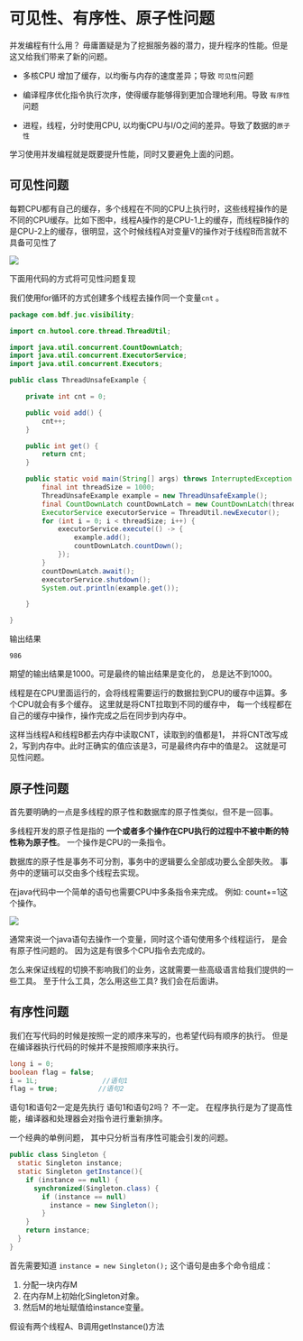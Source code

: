 # 可见性、有序性、原子性问题

并发编程有什么用？ 毋庸置疑是为了挖掘服务器的潜力，提升程序的性能。但是这又给我们带来了新的问题。

- 多核CPU 增加了缓存，以均衡与内存的速度差异；导致 `可见性`问题

- 编译程序优化指令执行次序，使得缓存能够得到更加合理地利用。导致 `有序性`问题
- 进程，线程，分时使用CPU, 以均衡CPU与I/O之间的差异。导致了数据的`原子性`



学习使用并发编程就是既要提升性能，同时又要避免上面的问题。 

## 可见性问题



每颗CPU都有自己的缓存，多个线程在不同的CPU上执行时，这些线程操作的是不同的CPU缓存。比如下图中，线程A操作的是CPU-1上的缓存，而线程B操作的是CPU-2上的缓存，很明显，这个时候线程A对变量V的操作对于线程B而言就不具备可见性了

![](https://hutool-weekly.oss-cn-hangzhou.aliyuncs.com/img/20230530163030.png)



下面用代码的方式将可见性问题复现



我们使用for循环的方式创建多个线程去操作同一个变量`cnt` 。

```java
package com.bdf.juc.visibility;

import cn.hutool.core.thread.ThreadUtil;

import java.util.concurrent.CountDownLatch;
import java.util.concurrent.ExecutorService;
import java.util.concurrent.Executors;

public class ThreadUnsafeExample {

    private int cnt = 0;

    public void add() {
        cnt++;
    }

    public int get() {
        return cnt;
    }

    public static void main(String[] args) throws InterruptedException {
        final int threadSize = 1000;
        ThreadUnsafeExample example = new ThreadUnsafeExample();
        final CountDownLatch countDownLatch = new CountDownLatch(threadSize);
        ExecutorService executorService = ThreadUtil.newExecutor();
        for (int i = 0; i < threadSize; i++) {
            executorService.execute(() -> {
                example.add();
                countDownLatch.countDown();
            });
        }
        countDownLatch.await();
        executorService.shutdown();
        System.out.println(example.get());

    }

}

```

输出结果 

```
986
```

期望的输出结果是1000。可是最终的输出结果是变化的， 总是达不到1000。 

线程是在CPU里面运行的，会将线程需要运行的数据拉到CPU的缓存中运算。多个CPU就会有多个缓存。 这里就是将CNT拉取到不同的缓存中， 每一个线程都在自己的缓存中操作，操作完成之后在同步到内存中。 

这样当线程A和线程B都去内存中读取CNT，读取到的值都是1，  并将CNT改写成2，写到内存中。此时正确实的值应该是3，可是最终内存中的值是2。 这就是可见性问题。 



## 原子性问题





首先要明确的一点是多线程的原子性和数据库的原子性类似，但不是一回事。

多线程开发的原子性是指的 **一个或者多个操作在CPU执行的过程中不被中断的特性称为原子性**。 一个操作是CPU的一条指令。

数据库的原子性是事务不可分割，事务中的逻辑要么全部成功要么全部失败。 事务中的逻辑可以交由多个线程去实现。



在java代码中一个简单的语句也需要CPU中多条指令来完成。 例如: count+=1这个操作。 

![](https://hutool-weekly.oss-cn-hangzhou.aliyuncs.com/img/20230605175557.png)

通常来说一个java语句去操作一个变量，同时这个语句使用多个线程运行， 是会有原子性问题的。 因为这是有很多个CPU指令去完成的。

怎么来保证线程的切换不影响我们的业务，这就需要一些高级语言给我们提供的一些工具。  至于什么工具，怎么用这些工具?   我们会在后面讲。





## 有序性问题

我们在写代码的时候是按照一定的顺序来写的，也希望代码有顺序的执行。 但是在编译器执行代码的时候并不是按照顺序来执行。 

```java
long i = 0;              
boolean flag = false;
i = 1L;                //语句1  
flag = true;          //语句2
```

语句1和语句2一定是先执行 语句1和语句2吗？ 不一定。  在程序执行是为了提高性能，编译器和处理器会对指令进行重新排序。 



 一个经典的单例问题， 其中只分析当有序性可能会引发的问题。

```java
public class Singleton {
  static Singleton instance;
  static Singleton getInstance(){
    if (instance == null) {
      synchronized(Singleton.class) {
        if (instance == null)
          instance = new Singleton();
        }
    }
    return instance;
  }
}
```



首先需要知道   `instance = new Singleton();` 这个语句是由多个命令组成：

1.  分配一块内存M
2. 在内存M上初始化Singleton对象。
3. 然后M的地址赋值给instance变量。



假设有两个线程A、B调用getInstance()方法





















































